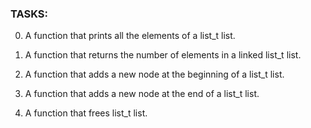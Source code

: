 ### TASKS:

0. A function that prints all the elements of a list_t list.


1. A function that returns the number of elements in  a linked list_t list.

2. A function that adds a new node at the beginning of a list_t list.

3. A function that adds a new node at the end  of a list_t list.

4. A function that frees list_t list.
